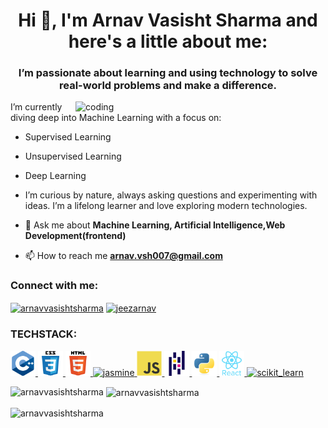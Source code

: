 <h1 align="center">Hi 👋, I'm Arnav Vasisht Sharma and here's a little about me:</h1>
<h3 align="center">I’m passionate about learning and using technology to solve real-world problems and make a difference.</h3>



<img align = "right" alt = "coding" width = "400" src = "https://miro.medium.com/v2/resize:fit:1358/1*1oTDnw0B32cdT0J1fBmKWg.gif">

 I’m currently diving deep into Machine Learning with a focus on: 
   -  Supervised Learning
   -  Unsupervised Learning
   -  Deep Learning
    
- I’m curious by nature, always asking questions and experimenting with ideas.
  I’m a lifelong learner and love exploring modern technologies.

- 💬 Ask me about **Machine Learning, Artificial Intelligence,Web Development(frontend)**

- 📫 How to reach me **arnav.vsh007@gmail.com**

<h3 align="left">Connect with me:</h3>
<p align="left">
<a href="https://linkedin.com/in/arnavvasishtsharma" target="blank"><img align="center" src="https://raw.githubusercontent.com/rahuldkjain/github-profile-readme-generator/master/src/images/icons/Social/linked-in-alt.svg" alt="arnavvasishtsharma" height="30" width="40" /></a>
<a href="https://instagram.com/jeezarnav" target="blank"><img align="center" src="https://raw.githubusercontent.com/rahuldkjain/github-profile-readme-generator/master/src/images/icons/Social/instagram.svg" alt="jeezarnav" height="30" width="40" /></a>
</p>

<h3 align="left">TECHSTACK:</h3>
<p align="left"> <a href="https://www.w3schools.com/cpp/" target="_blank" rel="noreferrer"> <img src="https://raw.githubusercontent.com/devicons/devicon/master/icons/cplusplus/cplusplus-original.svg" alt="cplusplus" width="40" height="40"/> </a> <a href="https://www.w3schools.com/css/" target="_blank" rel="noreferrer"> <img src="https://raw.githubusercontent.com/devicons/devicon/master/icons/css3/css3-original-wordmark.svg" alt="css3" width="40" height="40"/> </a> <a href="https://www.w3.org/html/" target="_blank" rel="noreferrer"> <img src="https://raw.githubusercontent.com/devicons/devicon/master/icons/html5/html5-original-wordmark.svg" alt="html5" width="40" height="40"/> </a> <a href="https://jasmine.github.io/" target="_blank" rel="noreferrer"> <img src="https://www.vectorlogo.zone/logos/jasmine/jasmine-icon.svg" alt="jasmine" width="40" height="40"/> </a> <a href="https://developer.mozilla.org/en-US/docs/Web/JavaScript" target="_blank" rel="noreferrer"> <img src="https://raw.githubusercontent.com/devicons/devicon/master/icons/javascript/javascript-original.svg" alt="javascript" width="40" height="40"/> </a> <a href="https://pandas.pydata.org/" target="_blank" rel="noreferrer"> <img src="https://raw.githubusercontent.com/devicons/devicon/2ae2a900d2f041da66e950e4d48052658d850630/icons/pandas/pandas-original.svg" alt="pandas" width="40" height="40"/> </a> <a href="https://www.python.org" target="_blank" rel="noreferrer"> <img src="https://raw.githubusercontent.com/devicons/devicon/master/icons/python/python-original.svg" alt="python" width="40" height="40"/> </a> <a href="https://reactjs.org/" target="_blank" rel="noreferrer"> <img src="https://raw.githubusercontent.com/devicons/devicon/master/icons/react/react-original-wordmark.svg" alt="react" width="40" height="40"/> </a> <a href="https://scikit-learn.org/" target="_blank" rel="noreferrer"> <img src="https://upload.wikimedia.org/wikipedia/commons/0/05/Scikit_learn_logo_small.svg" alt="scikit_learn" width="40" height="40"/> </a> </p>

<p><img align="left" src="https://github-readme-stats.vercel.app/api/top-langs?username=arnavvasishtsharma&show_icons=true&locale=en&layout=compact&theme=dark" alt="arnavvasishtsharma" /></p>

<p>&nbsp;<img align="center" src="https://github-readme-stats.vercel.app/api?username=arnavvasishtsharma&show_icons=true&locale=en&theme=dark" alt="arnavvasishtsharma" /></p>

<p><img align="center" src="https://github-readme-streak-stats.herokuapp.com/?user=arnavvasishtsharma&theme=dark" alt="arnavvasishtsharma" /></p>

<!--
**ArnavVasishtSharma/ArnavVasishtSharma** is a ✨ _special_ ✨ repository because its `README.md` (this file) appears on your GitHub profile.

Here are some ideas to get you started:

- 🔭 I’m currently working on ...
- 🌱 I’m currently learning ...
- 👯 I’m looking to collaborate on ...
- 🤔 I’m looking for help with ...
- 💬 Ask me about ...
- 📫 How to reach me: ...
- 😄 Pronouns: ...
- ⚡ Fun fact: ...
-->
